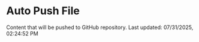# Auto Push File

Content that will be pushed to GitHub repository.
Last updated: 07/31/2025, 02:24:52 PM
